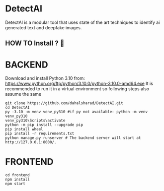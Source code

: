 # DetectAI
DetectAI is a modular tool that uses state of the art techniques to identify ai generated text and deepfake images.
## HOW TO Install ? 👷

# BACKEND
Download and install Python 3.10 from: https://www.python.org/ftp/python/3.10.0/python-3.10.0-amd64.exe
It is recommended to run it in a virtual environment so following steps also assume the same
```terminal
git clone https://github.com/dahalsharad/DetectAI.git
cd DetectAI
py -3.10 -m venv venv_py310 #if py not available: python -m venv venv_py310
venv_py310\Scripts\activate
python -m pip install --upgrade pip
pip install wheel
pip install -r requirements.txt
python manage.py runserver # The backend server will start at http://127.0.0.1:8000/.
```

# FRONTEND
```terminal
cd frontend
npm install
npm start
```
